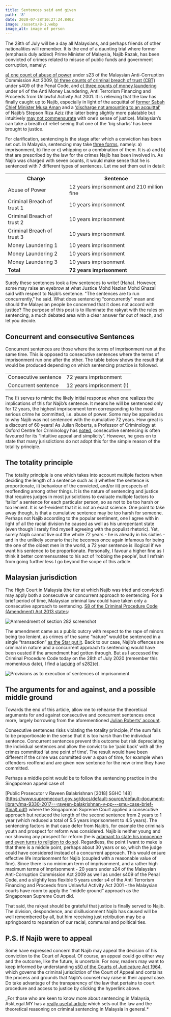 ```yaml
---
title: Sentences said and given
path: '8'
date: 2020-07-28T10:27:24.840Z
image: /assets/8-1.webp
image_alt: image of person
---
```


The 28th of July will be a day all Malaysians, and perhaps friends of other nationalities will remember.
It is the end of a daunting trial where former (emphasis duly added) Prime Minister of Malaysia, Najib
Razak, has been convicted of crimes related to misuse of public funds and government corruption, namely:

[a) one count of abuse of power](https://www.theedgemarkets.com/article/high-court-sentences-najib-12-years-jail-rm210m-fine) under s23 of the Malaysian Anti-Corruption Commission Act 2009, [b) three counts of criminal breach of trust (CBT)](https://www.theedgemarkets.com/article/high-court-sentences-najib-12-years-jail-rm210m-fine) under s409 of the Penal Code, and [c) three counts of money laundering](https://www.theedgemarkets.com/article/high-court-sentences-najib-12-years-jail-rm210m-fine) under s4 of the Anti Money Laundering, Anti Terrorism Financing and Proceeds from Unlawful Activity Act 2001. It is
relieving that the law has finally caught up to Najib, especially in light of the acquittal of [former Sabah Chief Minister Musa Aman](https://www.thestar.com.my/news/nation/2020/06/09/former-sabah-cm-musa-aman-acquitted-of-46-charges-of-corruption-money-laundering) and a [‘discharge not amounting to an acquittal’](https://asklegal.my/p/riza-aziz-1mdb-discharge-not-amounting-acquittal-money-laundering) of Najib’s Stepson Riza Aziz (the latter being slightly more palatable but intuitively [may not commensurate](https://www.thestar.com.my/news/nation/2020/05/21/dr-m-on-riza-aziz-he-retains-half-the-stolen-money-and-gets-acquitted) with one’s sense of justice). Malaysian’s can take a breath of relief seeing that one of the ‘big sharks’ has been brought
to justice.

For clarification, sentencing is the stage after which a conviction has been set out. In Malaysia,
sentencing may take [three forms](http://www.kehakiman.gov.my/en/sentences), namely: a) imprisonment, b) fine or c) whipping or a combination of
them. It is a) and b) that are prescribed by the law for the crimes Najib has been involved in. As Najib
was charged with seven counts, it would make sense that he is sentenced with 7 different types of
sentences. Let me set them out in detail:

<table className="table--article">
  <tbody>
    <tr>
      <th>Charge</th>
      <th>Sentence</th>
    </tr>
    <tr>
      <td>Abuse of Power</td>
      <td>12 years imprisonment and 210 million fine</td>
    </tr>
    <tr>
      <td>Criminal Breach of trust 1</td>
      <td>10 years imprisonment</td>
    </tr>
    <tr>
      <td>Criminal Breach of trust 2</td>
      <td>10 years imprisonment</td>
    </tr>
    <tr>
      <td>Criminal Breach of trust 3</td>
      <td>10 years imprisonment</td>
    </tr>
    <tr>
      <td>Money Laundering 1</td>
      <td>10 years imprisonment</td>
    </tr>
    <tr>
      <td>Money Laundering 2</td>
      <td>10 years imprisonment</td>
    </tr>
    <tr>
      <td>Money Laundering 3</td>
      <td>10 years imprisonment</td>
    </tr>
    <tr>
      <td>
        <strong>Total</strong>
      </td>
      <td>
        <strong>72 years imprisonment</strong>
      </td>
    </tr>
  </tbody>
</table>

Surely these sentences took a few sentences to write! (Haha). However, some may raise an eyebrow at what
Justice Mohd Nazlan Mohd Ghazali said with respect to Najib’s sentence. "The sentences are to run
concurrently," he said. What does sentencing “concurrently” mean and should the Malaysian people be
concerned that it does not accord with justice? The purpose of this post is to illuminate the rakyat
with the rules on sentencing, a much debated area with a clear answer far out of reach, and let you
decide.

## Concurrent and consecutive Sentences

Concurrent sentences are those where the terms of imprisonment run at the same time. This is opposed to
consecutive sentences where the terms of imprisonment run one after the other. The table below shows the
result that would be produced depending on which sentencing practice is followed.

<table className="table--article">
  <tbody>
    <tr>
      <td>Consecutive sentence</td>
      <td>72 years imprisonment</td>
    </tr>
    <tr>
      <td>Concurrent sentence</td>
      <td>12 years imprisonment (!)</td>
    </tr>
  </tbody>
</table>

The (!) serves to mimic the likely initial response when one realizes the implications of this for
Najib’s sentence. It means he will be sentenced only for 12 years, the highest imprisonment term
corresponding to the most serious crime he committed, i.e. abuse of power. Some may be appalled as to
why Najib was not sentenced with the cumulative 72 years. How great is a discount of 60 years! As Julian
Roberts, a Professor of Criminology at Oxford Centre for Criminology has [noted](https://www.law.ox.ac.uk/centres-institutes/centre-criminology/blog/2016/01/more-one-crime-sentencing-multiple-offences), consecutive sentencing is often favoured for its “intuitive appeal and simplicity”. However, he goes on to state that many jurisdictions do not adopt this for the simple reason of the totality principle.

## The totality principle

The totality principle is one which takes into account multiple factors when deciding the length of a
sentence such as i) whether the sentence is proportionate, ii) behaviour of the convicted, and/or iii)
prospects of reoffending among other things. It is the nature of sentencing and justice that requires
judges in most jurisdictions to evaluate multiple factors to ‘tailor’ a sentence for each particular
person, so as not to be too harsh or too lenient. It is self-evident that it is not an exact science.
One point to take away though, is that a cumulative sentence may be too harsh for someone. Perhaps not
Najib according to the popular sentiment, one I agree with in light of all the racial division he caused
as well as his unrepentant state (even though I rarely find myself agreeing with the populist rhetoric).
Yet, surely Najib cannot live out the whole 72 years - he is already in his sixties - and in the
unlikely scenario that he becomes once again infamous for being the one of the oldest men in the world,
a 72 year sentence is illogical if we want his sentence to be proportionate. Personally, I favour a
higher fine as I think it better commensurates to his act of ‘robbing the people’, but I refrain from
going further less I go beyond the scope of this article.

## Malaysian jurisdiction

The High Court in Malaysia (the tier at which Najib was tried and convicted) may apply both a
consecutive or concurrent approach to sentencing. For a brief period of time, Malaysian criminal law
could have taken only a consecutive approach to sentencing. [S8 of the Criminal Procedure Code (Amendment) Act 2013 states](https://www.cljlaw.com/files/bills/pdf/2013/MY_FS_BIL_2013_10.pdf):

![Ammendment of section 282 screenshot](/assets/8-2.png)

The amendment came as a public outcry with respect to the rape of minors being too lenient, as crimes of
the same “nature” would be sentenced in a single “transaction” [as the Star put it](https://www.thestar.com.my/news/nation/2013/09/27/no-more-concurrent-sentences-convicts-will-now-serve-time-for-each-offence-consecutively). Back to our case, Najib’s offences are criminal in nature and a concurrent approach to sentencing would have been ousted if the amendment had gotten through. But as I accessed the Criminal Procedure Code today on the 28th of July 2020 (remember this momentous date), I find a [lacking](http://www.agc.gov.my/agcportal/uploads/files/Publications/LOM/EN/Act%20593%20-%20Criminal%20Procedure%20Code.pdf) of s282(e).

![Provisions as to execution of sentences of imprisonment](/assets/8-3.png)

## The arguments for and against, and a possible middle ground

Towards the end of this article, allow me to rehearse the theoretical arguments for and against
consecutive and concurrent sentences once more, largely borrowing from the aforementioned [Julian Roberts’ account](https://www.law.ox.ac.uk/centres-institutes/centre-criminology/blog/2016/01/more-one-crime-sentencing-multiple-offences).

Consecutive sentences risks violating the totality principle, if the sum fails to be proportionate in
the sense that it is too harsh than the individual sentence. Concurrent sentences prevent this outcome
but risk depreciating the individual sentences and allow the convict to be ‘paid back’ with all the
crimes committed ‘at one point of time’. The result would have been different if the crime was committed
over a span of time, for example when offenders reoffend and are given new sentence for the new crime
they have committed.

Perhaps a middle point would be to follow the sentencing practice in the Singaporean appeal case of

[Public Prosecutor v Raveen Balakrishnan \[2018] SGHC 148](https://www.supremecourt.gov.sg/docs/default-source/default-document-library/ma-9330-2017---raveen-balakrishnan-v-pp---smu-case-brief-(final).pdf) where the Singaporean Supreme Court applied a consecutive approach but reduced the length of the second sentence from
2 years to 1 year (which reduced a total of 5.5 years imprisonment to 4.5 years). The sentencing factors in that case defer from Najib’s, for example the criminals youth and prospect for reform was considered. Najib is neither young and nor showing any prospect for reform (he is [adamant to state his innocence and even turns to religion to do so](https://www.nst.com.my/news/crime-courts/2020/07/612332/najib-swears-he-innocent)). Regardless, the point I want to make is that there is a middle point, perhaps about 30 years or so, which the judge could have considered instead of a concurrent approach. This would ensure effective life imprisonment for Najib (coupled with a reasonable value of fine). Since there is no minimum term of imprisonment, and a rather high maximum terms of imprisonment - 20 years under s24 of the Malaysian Anti-Corruption Commission Act 2009 as well as under s409 of the Penal Code, and a slightly less flexible 5 years under s4 of the Anti Terrorism Financing and Proceeds from Unlawful Activity Act 2001 - the Malaysian courts have room to apply the “middle ground” approach as the Singaporean Supreme Court did.

That said, the rakyat should be grateful that justice is finally served to Najib. The division,
despondence, and disillusionment Najib has caused will be well remembered by all, but him receiving just
retribution may be a springboard to reparation of our racial, communal and political ties.

## P.S. If Najib were to appeal

Some have expressed concern that Najib may appeal the decision of his conviction to the Court of Appeal.
Of course, an appeal could go either way and the outcome, like the future, is uncertain. For now,
readers may want to keep informed by understanding [s50 of the Courts of Judicature Act 1964](http://www.agc.gov.my/agcportal/uploads/files/Publications/LOM/EN/ACT%2091%20-%20WJW011322%20BI.pdf), which governs the criminal jurisdiction of the Court of
Appeal and contains the process and grounds that Najib’s counsel may raise in their appeal case. Do take
advantage of the transparency of the law that pertains to court procedure and access to justice by
clicking the hyperlink above.

_For those who are keen to know more about sentencing in Malaysia, AskLegal.MY has a [really useful article](_https://asklegal.my/p/malaysian-courts-punish-criminals-jail-rotan-fine*) which sets out the law and the theoretical reasoning on criminal sentencing in Malaysia in general.\*
